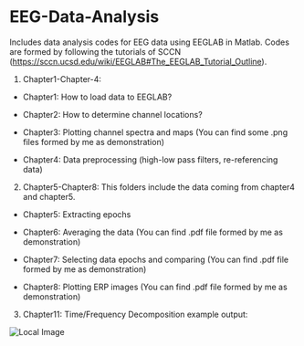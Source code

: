 # EEG-Data-Analysis

Includes data analysis codes for EEG data using EEGLAB in Matlab. Codes are formed by following the tutorials of SCCN (https://sccn.ucsd.edu/wiki/EEGLAB#The_EEGLAB_Tutorial_Outline).

1. Chapter1-Chapter-4:
  * Chapter1: How to load data to EEGLAB?
  
  * Chapter2: How to determine channel locations?
  
  * Chapter3: Plotting channel spectra and maps (You can find some .png files formed by me as demonstration)
  
  * Chapter4: Data preprocessing (high-low pass filters, re-referencing data)
  
2. Chapter5-Chapter8: This folders include the data coming from chapter4 and chapter5.
 * Chapter5: Extracting epochs
 
 * Chapter6: Averaging the data (You can find .pdf file formed by me as demonstration)
 
 * Chapter7: Selecting data epochs and comparing (You can find .pdf file formed by me as demonstration)
 
 * Chapter8: Plotting ERP images (You can find .pdf file formed by me as demonstration)
 
 3. Chapter11: Time/Frequency Decomposition
 example output: 

![Local Image](./Chapter11/O2.png)
